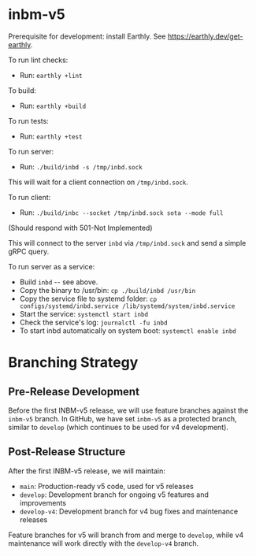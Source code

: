 # inbm-v5

Prerequisite for development: install Earthly. See https://earthly.dev/get-earthly. 

To run lint checks:
* Run: `earthly +lint`

To build:
* Run: `earthly +build`

To run tests:
* Run: `earthly +test`

To run server:

* Run: `./build/inbd -s /tmp/inbd.sock`

This will wait for a client connection on `/tmp/inbd.sock`.

To run client:

* Run: `./build/inbc --socket /tmp/inbd.sock sota --mode full`

(Should respond with 501-Not Implemented)

This will connect to the server `inbd` via `/tmp/inbd.sock` and send a simple gRPC query.

To run server as a service:
* Build `inbd` -- see above.
* Copy the binary to /usr/bin: `cp ./build/inbd /usr/bin`
* Copy the service file to systemd folder: `cp configs/systemd/inbd.service /lib/systemd/system/inbd.service`
* Start the service: `systemctl start inbd`
* Check the service's log: `journalctl -fu inbd`
* To start inbd automatically on system boot: `systemctl enable inbd`

# Branching Strategy

## Pre-Release Development
Before the first INBM-v5 release, we will use feature branches against the `inbm-v5` branch. In GitHub, we have set `inbm-v5` as a protected branch, similar to `develop` (which continues to be used for v4 development).

## Post-Release Structure
After the first INBM-v5 release, we will maintain:

- `main`: Production-ready v5 code, used for v5 releases
- `develop`: Development branch for ongoing v5 features and improvements
- `develop-v4`: Development branch for v4 bug fixes and maintenance releases

Feature branches for v5 will branch from and merge to `develop`, while v4 maintenance will work directly with the `develop-v4` branch.
